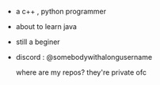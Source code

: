- a c++ , python programmer
- about to learn java
- still a beginer
- discord : @somebodywithalongusername

  where are my repos?
  they're private ofc

<!---
zackpandora/zackpandora is a ✨ special ✨ repository because its `README.md` (this file) appears on your GitHub profile.
You can click the Preview link to take a look at your changes.
--->
